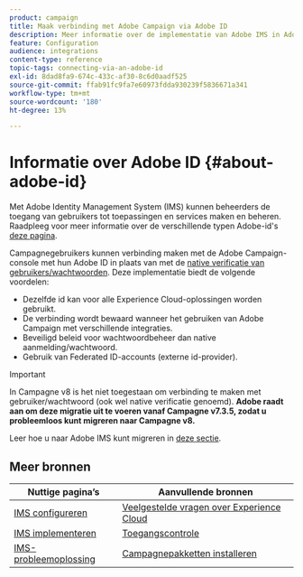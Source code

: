 ```yaml
---
product: campaign
title: Maak verbinding met Adobe Campaign via Adobe ID
description: Meer informatie over de implementatie van Adobe IMS in Adobe Campaign
feature: Configuration
audience: integrations
content-type: reference
topic-tags: connecting-via-an-adobe-id
exl-id: 8dad8fa9-674c-433c-af30-8c6d0aadf525
source-git-commit: ffab91fc9fa7e60973fdda930239f5836671a341
workflow-type: tm+mt
source-wordcount: '180'
ht-degree: 13%

---
```


# Informatie over Adobe ID {#about-adobe-id}

Met Adobe Identity Management System (IMS) kunnen beheerders de toegang van gebruikers tot toepassingen en services maken en beheren. Raadpleeg voor meer informatie over de verschillende typen Adobe-id&#39;s [deze pagina](https://helpx.adobe.com/nl/enterprise/using/identity.html).

Campagnegebruikers kunnen verbinding maken met de Adobe Campaign-console met hun Adobe ID in plaats van met de [native verificatie van gebruikers/wachtwoorden](../../platform/using/access-management-operators.md). Deze implementatie biedt de volgende voordelen:

* Dezelfde id kan voor alle Experience Cloud-oplossingen worden gebruikt.
* De verbinding wordt bewaard wanneer het gebruiken van Adobe Campaign met verschillende integraties.
* Beveiligd beleid voor wachtwoordbeheer dan native aanmelding/wachtwoord.
* Gebruik van Federated ID-accounts (externe id-provider).

>[!IMPORTANT]
>
> In Campagne v8 is het niet toegestaan om verbinding te maken met gebruiker/wachtwoord (ook wel native verificatie genoemd). **Adobe raadt aan om deze migratie uit te voeren vanaf Campagne v7.3.5, zodat u probleemloos kunt migreren naar Campagne v8.**
>
>Leer hoe u naar Adobe IMS kunt migreren in [deze sectie](../../technotes/using/ac-ims.md).
>


<!--
>[!IMPORTANT]
>
>If you are connecting to Campaign through Adobe Identity Service (IMS), you need to upgrade to the latest build to be able to connect to Campaign after **June 30, 2021**. This upgrade is mandatory for both Campaign server and client console. 
>
>Depending on your current version, you must upgrade to one of the following releases: 
>
> * [Campaign [!DNL Gold Standard] 11](../../rn/using/gold-standard.md)
> * [Campaign 21.1.4](../../rn/using/latest-release.md)
>
>[Learn more about IMS updates](../../technotes/using/ims-updates.md)
-->

## Meer bronnen

| Nuttige pagina’s | Aanvullende bronnen |
|---|---|
| [IMS configureren](../../integrations/using/configuring-ims.md) | [Veelgestelde vragen over Experience Cloud](https://experienceleague.adobe.com/docs/core-services/interface/manage-users-and-products/faq.html?lang=nl-NL) |
| [IMS implementeren](../../integrations/using/implementing-ims.md) | [Toegangscontrole](../../platform/using/access-management.md) |
| [IMS-probleemoplossing](../../integrations/using/ims-troubleshooting.md) | [Campagnepakketten installeren](../../installation/using/installing-campaign-standard-packages.md) |
